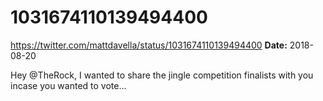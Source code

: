 # 1031674110139494400
https://twitter.com/mattdavella/status/1031674110139494400
**Date:** 2018-08-20

Hey @TheRock, I wanted to share the jingle competition finalists with you incase you wanted to vote...
